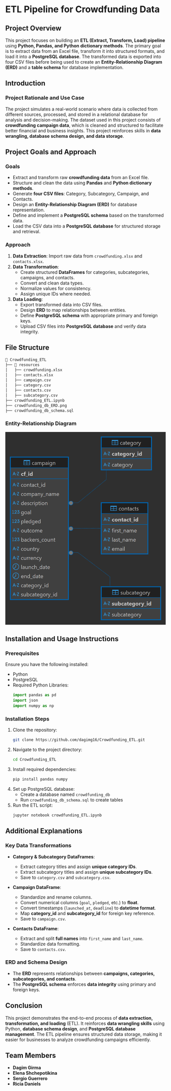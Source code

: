 # ETL Pipeline for Crowdfunding Data

## Project Overview
This project focuses on building an **ETL (Extract, Transform, Load) pipeline** using **Python, Pandas, and Python dictionary methods**. The primary goal is to extract data from an Excel file, transform it into structured formats, and load it into a **PostgreSQL database**. The transformed data is exported into four CSV files before being used to create an **Entity-Relationship Diagram (ERD)** and a **table schema** for database implementation.

## Introduction
### Project Rationale and Use Case
The project simulates a real-world scenario where data is collected from different sources, processed, and stored in a relational database for analysis and decision-making. The dataset used in this project consists of **crowdfunding campaign data**, which is cleaned and structured to facilitate better financial and business insights. This project reinforces skills in **data wrangling, database schema design, and data storage**.

## Project Goals and Approach
### Goals
- Extract and transform raw **crowdfunding data** from an Excel file.
- Structure and clean the data using **Pandas** and **Python dictionary methods**.
- Generate **four CSV files**: Category, Subcategory, Campaign, and Contacts.
- Design an **Entity-Relationship Diagram (ERD)** for database representation.
- Define and implement a **PostgreSQL schema** based on the transformed data.
- Load the CSV data into a **PostgreSQL database** for structured storage and retrieval.

### Approach
1. **Data Extraction**: Import raw data from `crowdfunding.xlsx` and `contacts.xlsx`.
2. **Data Transformation**:
   - Create structured **DataFrames** for categories, subcategories, campaigns, and contacts.
   - Convert and clean data types.
   - Normalize values for consistency.
   - Assign unique IDs where needed.
3. **Data Loading**:
   - Export transformed data into CSV files.
   - Design **ERD** to map relationships between entities.
   - Define **PostgreSQL schema** with appropriate primary and foreign keys.
   - Upload CSV files into **PostgreSQL database** and verify data integrity.

## File Structure
```
📂 Crowdfunding_ETL
├── 📂 resources
│   ├── crowdfunding.xlsx
│   ├── contacts.xlsx
│   ├── campaign.csv
│   ├── category.csv
│   ├── contacts.csv
│   ├── subcategory.csv
├── crowdfunding_ETL.ipynb
├── crowdfunding_db_ERD.png
├── crowdfunding_db_schema.sql
```

### Entity-Relationship Diagram
![Crowdfunding Database ERD](crowdfunding_db_ERD.png)

## Installation and Usage Instructions
### Prerequisites
Ensure you have the following installed:
- Python 
- PostgreSQL
- Required Python Libraries:
  ```python
  import pandas as pd
  import json
  import numpy as np
  ```

### Installation Steps
1. Clone the repository:
   ```bash
   git clone https://github.com/dagimg16/Crowdfunding_ETL.git
   ```
2. Navigate to the project directory:
   ```bash
   cd Crowdfunding_ETL
   ```
3. Install required dependencies:
   ```bash
   pip install pandas numpy 
   ```
4. Set up PostgreSQL database:
   - Create a database named `crowdfunding_db`
   - Run `crowdfunding_db_schema.sql` to create tables
5. Run the ETL script:
   ```bash
   jupyter notebook crowdfunding_ETL.ipynb
   ```

## Additional Explanations
### Key Data Transformations
- **Category & Subcategory DataFrames**:
  - Extract category titles and assign **unique category IDs**.
  - Extract subcategory titles and assign **unique subcategory IDs**.
  - Save to `category.csv` and `subcategory.csv`.

- **Campaign DataFrame**:
  - Standardize and rename columns.
  - Convert numerical columns (`goal`, `pledged`, etc.) to **float**.
  - Convert timestamps (`launched_at`, `deadline`) to **datetime format**.
  - Map **category_id** and **subcategory_id** for foreign key reference.
  - Save to `campaign.csv`.

- **Contacts DataFrame**:
  - Extract and split **full names** into `first_name` and `last_name`.
  - Standardize data formatting.
  - Save to `contacts.csv`.

### ERD and Schema Design
- The **ERD** represents relationships between **campaigns, categories, subcategories, and contacts**.
- The **PostgreSQL schema** enforces **data integrity** using primary and foreign keys.

## Conclusion
This project demonstrates the end-to-end process of **data extraction, transformation, and loading** (ETL). It reinforces **data wrangling skills** using Python, **database schema design**, and **PostgreSQL database management**. The ETL pipeline ensures structured data storage, making it easier for businesses to analyze crowdfunding campaigns efficiently.

## Team Members
- **Dagim Girma**  
- **Elena Shchepotikina** 
- **Sergio Guerrero** 
- **Ricia Daniels** 


